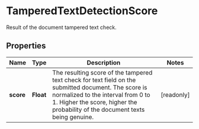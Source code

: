 

# TamperedTextDetectionScore

Result of the document tampered text check.

## Properties

| Name | Type | Description | Notes |
|------------ | ------------- | ------------- | -------------|
|**score** | **Float** | The resulting score of the tampered text check for text field on the submitted document. The score is normalized to the interval from 0 to 1. Higher the score, higher the probability of the document texts being genuine. |  [readonly] |



